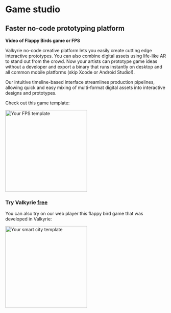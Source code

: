# Game studio
## Faster no-code prototyping platform

**Video of Flappy Birds game or FPS**

Valkyrie no-code creative platform lets you easily create cutting edge interactive prototypes. You can also combine digital assets using life-like AR to stand out from the crowd. Now your artists can prototype game ideas without a developer and export a binary that runs instantly on desktop and all common mobile platforms (skip Xcode or Android Studio!).  

Our intuitive timeline-based interface streamlines production pipelines, allowing quick and easy mixing of multi-format digital assets into interactive designs and prototypes.  

Check out this game template:  

<a href="https://www.talansoft.com/md/docs/VlkSamples/fps"><img src= "https://cdn2.talansoft.com/ftp/img/www/Games-1600x1200.jpg" alt="Your FPS template" width="256"></a>  
### Try Valkyrie [**free**](https://www.talansoft.com/vlk/downloads)  

You can also try on our web player this flappy bird game that was developed in Valkyrie:  

<a href="https://www.talansoft.com/vlk/samples/wip/FlappyBird.vpk"><img src= "https://cdn2.talansoft.com/ftp/img/tutorial_sample_images/fb_04_title.png" alt="Your smart city template" width="256"></a>  
